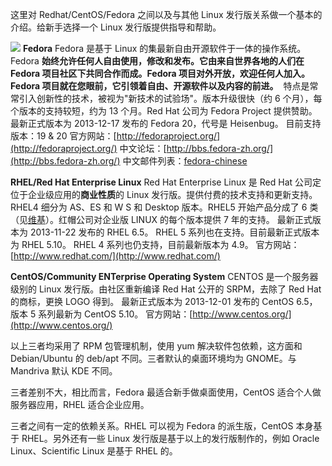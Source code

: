 这里对 Redhat/CentOS/Fedora 之间以及与其他 Linux 发行版关系做一个基本的介绍。给新手选择一个 Linux 发行版提供指导和帮助。

![](https://shub-1251708715.cos.ap-guangzhou.myqcloud.com/elog-cookbook-img/Fu2Zm1XYDoC03zWbT9yI_r1MEDm2.png)
**Fedora**
Fedora 是基于 Linux 的集最新自由开源软件于一体的操作系统。Fedora **始终允许任何人自由使用，修改和发布。**它由来自世界各地的人们在 Fedora 项目社区下共同合作而成。Fedora 项目对外开放，欢迎任何人加入。Fedora 项目就在您眼前，它**引领着自由、开源软件以及内容的前进。**  特点是常常引入创新性的技术，被视为"新技术的试验场"。版本升级很快（约 6 个月），每个版本的支持较短，约为 13 个月。Red Hat 公司为 Fedora Project 提供赞助。
最新正式版本为 2013-12-17 发布的 Fedora 20，代号是 Heisenbug。
目前支持版本：19 & 20
官方网站：[http://fedoraproject.org/](http://fedoraproject.org/)
中文论坛：[http://bbs.fedora-zh.org/](http://bbs.fedora-zh.org/)
中文邮件列表：[fedora-chinese](https://admin.fedoraproject.org/mailman/listinfo/chinese)

**RHEL/Red Hat Enterprise Linux**
Red Hat Enterprise Linux 是 Red Hat 公司定位于企业级应用的**商业性质**的 Linux 发行版。提供付费的技术支持和更新支持。RHEL4 细分为 AS、ES 和 W S 和 Desktop 版本。RHEL5 开始产品分成了 6 类（见[维基](http://en.wikipedia.org/wiki/Red_Hat_Enterprise_Linux)）。红帽公司对企业版 LINUX 的每个版本提供 7 年的支持。
最新正式版本为 2013-11-22 发布的 RHEL 6.5。
RHEL 5 系列也在支持。目前最新正式版本为 RHEL 5.10。
RHEL 4 系列也仍支持，目前最新版本为 4.9。
官方网站：[http://www.redhat.com/](http://www.redhat.com/)

**CentOS/Community ENTerprise Operating System**
CENTOS 是一个服务器级别的 Linux 发行版。由社区重新编译 Red Hat 公开的 SRPM，去除了 Red Hat 的商标，更换 LOGO 得到。
最新正式版本为 2013-12-01 发布的 CentOS 6.5，
版本 5 系列最新为 CentOS 5.10。
官方网站：[http://www.centos.org/](http://www.centos.org/)

以上三者均采用了 RPM 包管理机制，使用 yum 解决软件包依赖，这方面和 Debian/Ubuntu 的 deb/apt 不同。三者默认的桌面环境均为 GNOME。与 Mandriva 默认 KDE 不同。

三者差别不大，相比而言，Fedora 最适合新手做桌面使用，CentOS 适合个人做服务器应用，RHEL 适合企业应用。

三者之间有一定的依赖关系。RHEL 可以视为 Fedora 的派生版，CentOS 本身基于 RHEL。另外还有一些 Linux 发行版是基于以上的发行版制作的，例如 Oracle Linux、Scientific Linux 是基于 RHEL 的。
